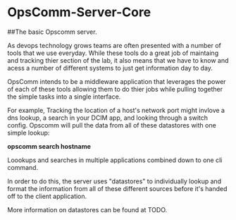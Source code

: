 # OpsComm-Server-Core
##The basic Opscomm server. 

As devops technology grows teams are often presented with a number of tools that we use everyday. While these tools do a great job of maintaing and tracking thier section of the lab, it also means that we have to know and acess a number of different systems to just get information day to day.

OpsComm intends to be a middleware application that leverages the power of each of these tools allowing them to do thier jobs while pulling together the simple tasks into a single interface. 

For example, Tracking the location of a host's network port might invlove a dns lookup, a search in your DCIM app, and looking through a switch config. Opscomm will pull the data from all of these datastores with one simple lookup:

**opscomm search hostname**

Loookups and searches in multiple applications combined down to one cli command.

In order to do this, the server uses "datastores" to individually lookup and format the information from all of these different sources before it's handed off to the client application. 

More information on datastores can be found at TODO. 

